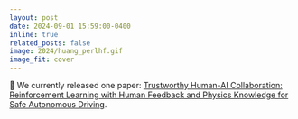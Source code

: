 ```yaml
---
layout: post
date: 2024-09-01 15:59:00-0400
inline: true
related_posts: false
image: 2024/huang_perlhf.gif
image_fit: cover
---
```


📢 We currently released one paper: [Trustworthy Human-AI Collaboration: Reinforcement Learning with Human Feedback and Physics Knowledge for Safe Autonomous Driving](https://arxiv.org/abs/2409.00858). 